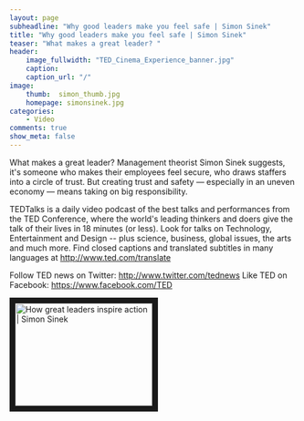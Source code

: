 ```yaml
---
layout: page
subheadline: "Why good leaders make you feel safe | Simon Sinek"
title: "Why good leaders make you feel safe | Simon Sinek"
teaser: "What makes a great leader? "
header:
    image_fullwidth: "TED_Cinema_Experience_banner.jpg"
    caption: 
    caption_url: "/"
image:
    thumb:  simon_thumb.jpg
    homepage: simonsinek.jpg
categories:
    - Video
comments: true
show_meta: false
---
```



What makes a great leader? Management theorist Simon Sinek suggests, it's someone who makes their employees feel secure, who draws staffers into a circle of trust. But creating trust and safety — especially in an uneven economy — means taking on big responsibility.

TEDTalks is a daily video podcast of the best talks and performances from the TED Conference, where the world's leading thinkers and doers give the talk of their lives in 18 minutes (or less). Look for talks on Technology, Entertainment and Design -- plus science, business, global issues, the arts and much more.
Find closed captions and translated subtitles in many languages at http://www.ted.com/translate

Follow TED news on Twitter: http://www.twitter.com/tednews
Like TED on Facebook: https://www.facebook.com/TED

<a href="http://www.youtube.com/watch?feature=player_embedded&v=lmyZMtPVodo" target="_blank"><img src="http://img.youtube.com/vi/lmyZMtPVodo/0.jpg" alt="How great leaders inspire action | Simon Sinek" width="240" height="180" border="10" /></a>




